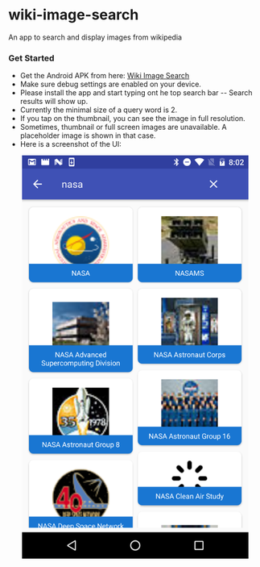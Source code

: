 # wiki-image-search
An app to search and display images from wikipedia
###  Get Started
* Get the Android APK from here: [Wiki Image Search](https://www.dropbox.com/s/vo3tzqxe20bo9uk/pinaki-wiki-image-search.apk?dl=0)
* Make sure debug settings are enabled on your device.
* Please install the app and start typing ont he top search bar -- Search results will show up.
* Currently the minimal size of a query word is 2.
* If you tap on the thumbnail, you can see the image in full resolution.
* Sometimes, thumbnail or full screen images are unavailable. A placeholder image is shown in that case.
* Here is a screenshot of the UI:
<p align="center">
  <img src="wiki-image.png?raw=true" width="450"/>
</p>
